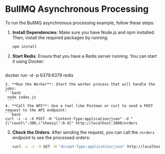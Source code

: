 # BullMQ Asynchronous Processing

To run the BullMQ asynchronous processing example, follow these steps:

1. **Install Dependencies**: Make sure you have Node.js and npm installed. Then, install the required packages by running:
   ```bash
   npm install
   ```
2. **Start Redis**: Ensure that you have a Redis server running. You can start it using Docker:
   ```bash
docker run -d -p 6379:6379 redis
   ```
3. **Run the Worker**: Start the worker process that will handle the jobs:
   ```bash
    node index.js
    ```
4. **Call the API**: Use a tool like Postman or curl to send a POST request to the API endpoint:
   ```bash
   curl -i -s -X POST -H "Content-Type:application/json" -d "{\"count\":300,\"cheesy\":0.4}" http://localhost:3000/orders
   ```

5. **Check the Orders**: After sending the request, you can call the `/orders` endpoint to see the processed orders:
   ```bash
   curl -i -s -X GET -H "Accept-Type:application/json" http://localhost:3000/orders
   ```
